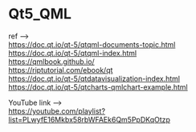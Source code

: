 # Qt5_QML

ref --><br/>
https://doc.qt.io/qt-5/qtqml-documents-topic.html<br/>
https://doc.qt.io/qt-5/qtqml-index.html<br/>
https://qmlbook.github.io/<br/>
https://riptutorial.com/ebook/qt<br/>
https://doc.qt.io/qt-5/qtdatavisualization-index.html<br/>
https://doc.qt.io/qt-5/qtcharts-qmlchart-example.html<br/>

YouTube link --><br/>
https://youtube.com/playlist?list=PLwyfE16Mkbx58rbWFAEk6Qm5PpDKqOtzp<br/>





